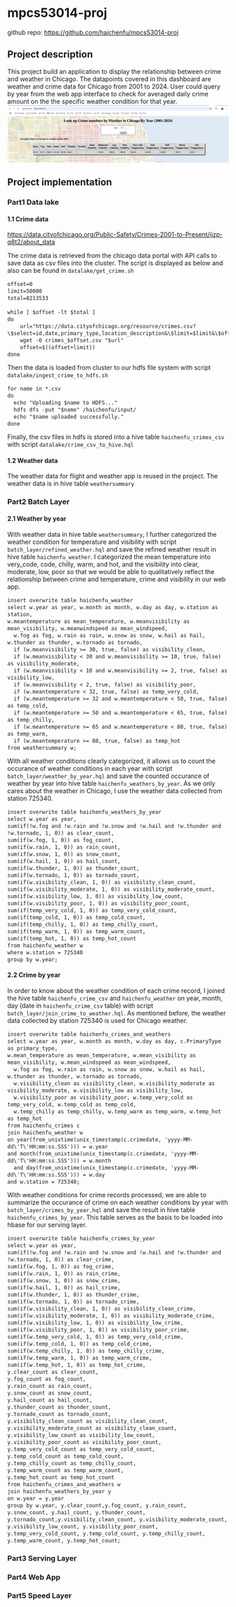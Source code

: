 # mpcs53014-proj
github repo: https://github.com/haichenfu/mpcs53014-proj
## Project description
This project build an application to display the relationship between crime and weather in Chicago. The datapoints covered in this dashboard are weather and crime data for Chicago from 2001 to 2024. User could query by year from the web app interface to check for averaged daily crime amount on the the specific weather condition for that year. 
![My Image](screenshots/web_app.png)
## Project implementation
### Part1 Data lake
#### 1.1 Crime data
https://data.cityofchicago.org/Public-Safety/Crimes-2001-to-Present/ijzp-q8t2/about_data

The crime data is retrieved from the chicago data portal with API calls to save data as csv files into the cluster. The script is displayed as below and also can be found in `datalake/get_crime.sh`
```
offset=0
limit=50000
total=8213533

while [ $offset -lt $total ]
do
    url="https://data.cityofchicago.org/resource/crimes.csv?\$select=id,date,primary_type,location_description&\$limit=$limit&\$offset=$offset"
    wget -O crimes_$offset.csv "$url"
    offset=$((offset+limit))
done
```
Then the data is loaded from cluster to our hdfs file system with script `datalake/ingest_crime_to_hdfs.sh`
```
for name in *.csv
do
  echo "Uploading $name to HDFS..."
  hdfs dfs -put "$name" /haichenfu/input/
  echo "$name uploaded successfully."
done
```
Finally, the csv files in hdfs is stored into a hive table `haichenfu_crimes_csv` with script `datalake/crime_csv_to_hive.hql`
#### 1.2 Weather data
The weather data for flight and weather app is reused in the project. The weather data is in hive table `weathersummary`
### Part2 Batch Layer
#### 2.1 Weather by year
With weather data in hive table `weathersummary`, I further categorized the weather condition for temperature and visibility with script `batch_layer/refined_weather.hql` and save the refined weather result in hive table `haichenfu_weather`. I categorized the mean temperature into very_code, code, chilly, warm, and hot, and the visibility into clear, moderate, low, poor so that we would be able to  qualitatively reflect the relationship between crime and temperature, crime and visibility in our web app.  
```
insert overwrite table haichenfu_weather 
select w.year as year, w.month as month, w.day as day, w.station as station,
w.meantemperature as mean_temperature, w.meanvisibility as mean_visibility, w.meanwindspeed as mean_windspeed,
  w.fog as fog, w.rain as rain, w.snow as snow, w.hail as hail, w.thunder as thunder, w.tornado as tornado,
  if (w.meanvisibility >= 30, true, false) as visibility_clean,
  if (w.meanvisibility < 30 and w.meanvisibility >= 10, true, false) as visibility_moderate,
  if (w.meanvisibility < 10 and w.meanvisibility >= 2, true, false) as visibility_low,
  if (w.meanvisibility < 2, true, false) as visibility_poor,
  if (w.meantemperature < 32, true, false) as temp_very_cold,
  if (w.meantemperature >= 32 and w.meantemperature < 50, true, false) as temp_cold,
  if (w.meantemperature >= 50 and w.meantemperature < 65, true, false) as temp_chilly,
  if (w.meantemperature >= 65 and w.meantemperature < 80, true, false) as temp_warm,
  if (w.meantemperature >= 80, true, false) as temp_hot 
from weathersummary w;
```
With all weather conditions clearly categorized, it allows us to count the occurance of weather conditions in each year with script `batch_layer/weather_by_year.hql` and save the counted occurance of weather by year into hive table `haichenfu_weathers_by_year`. As we only cares about the weather in Chicago, I use the weather data collected from station 725340. 
```
insert overwrite table haichenfu_weathers_by_year
select w.year as year, 
sum(if(!w.fog and !w.rain and !w.snow and !w.hail and !w.thunder and !w.tornado, 1, 0)) as clear_count,
sum(if(w.fog, 1, 0)) as fog_count,
sum(if(w.rain, 1, 0)) as rain_count,
sum(if(w.snow, 1, 0)) as snow_count,
sum(if(w.hail, 1, 0)) as hail_count,
sum(if(w.thunder, 1, 0)) as thunder_count,
sum(if(w.tornado, 1, 0)) as tornado_count,
sum(if(w.visibility_clean, 1, 0)) as visibility_clean_count,
sum(if(w.visibility_moderate, 1, 0)) as visibility_moderate_count,
sum(if(w.visibility_low, 1, 0)) as visibility_low_count,
sum(if(w.visibility_poor, 1, 0)) as visibility_poor_count,
sum(if(temp_very_cold, 1, 0)) as temp_very_cold_count,
sum(if(temp_cold, 1, 0)) as temp_cold_count,
sum(if(temp_chilly, 1, 0)) as temp_chilly_count,
sum(if(temp_warm, 1, 0)) as temp_warm_count,
sum(if(temp_hot, 1, 0)) as temp_hot_count
from haichenfu_weather w
where w.station = 725340
group by w.year;
```
#### 2.2 Crime by year
In order to know about the weather condition of each crime record, I joined the hive table `haichenfu_crime_csv` and `haichenfu_weather` on year, month, day (date in `haichenfu_crime_csv` table) with script `batch_layer/join_crime_to_weather.hql`. As mentioned before, the weather data collected by station 725340 is used for Chicago weather. 
```
insert overwrite table haichenfu_crimes_and_weathers
select w.year as year, w.month as month, w.day as day, c.PrimaryType as primary_type,
w.mean_temperature as mean_temperature, w.mean_visibility as mean_visibility, w.mean_windspeed as mean_windspeed,
  w.fog as fog, w.rain as rain, w.snow as snow, w.hail as hail, w.thunder as thunder, w.tornado as tornado,
  w.visibility_clean as visibility_clean, w.visibility_moderate as visibility_moderate, w.visibility_low as visibility_low,
  w.visibility_poor as visibility_poor, w.temp_very_cold as temp_very_cold, w.temp_cold as temp_cold,
  w.temp_chilly as temp_chilly, w.temp_warm as temp_warm, w.temp_hot as temp_hot
from haichenfu_crimes c 
join haichenfu_weather w
on year(from_unixtime(unix_timestamp(c.crimedate, 'yyyy-MM-dd\'T\'HH:mm:ss.SSS'))) = w.year
and month(from_unixtime(unix_timestamp(c.crimedate, 'yyyy-MM-dd\'T\'HH:mm:ss.SSS'))) = w.month
  and day(from_unixtime(unix_timestamp(c.crimedate, 'yyyy-MM-dd\'T\'HH:mm:ss.SSS'))) = w.day
and w.station = 725340;
```
With weather conditions for crime records processed, we are able to summarize the occurance of crime on each weather conditions by year with `batch_layer/crimes_by_year.hql` and save the result in hive table `haichenfu_crimes_by_year`. This table serves as the basis to be loaded into hbase for our serving layer. 
```
insert overwrite table haichenfu_crimes_by_year
select w.year as year, 
sum(if(!w.fog and !w.rain and !w.snow and !w.hail and !w.thunder and !w.tornado, 1, 0)) as clear_crime,
sum(if(w.fog, 1, 0)) as fog_crime,
sum(if(w.rain, 1, 0)) as rain_crime,
sum(if(w.snow, 1, 0)) as snow_crime,
sum(if(w.hail, 1, 0)) as hail_crime,
sum(if(w.thunder, 1, 0)) as thunder_crime,
sum(if(w.tornado, 1, 0)) as tornado_crime,
sum(if(w.visibility_clean, 1, 0)) as visibility_clean_crime,
sum(if(w.visibility_moderate, 1, 0)) as visibility_moderate_crime,
sum(if(w.visibility_low, 1, 0)) as visibility_low_crime,
sum(if(w.visibility_poor, 1, 0)) as visibility_poor_crime,
sum(if(w.temp_very_cold, 1, 0)) as temp_very_cold_crime,
sum(if(w.temp_cold, 1, 0)) as temp_cold_crime,
sum(if(w.temp_chilly, 1, 0)) as temp_chilly_crime,
sum(if(w.temp_warm, 1, 0)) as temp_warm_crime,
sum(if(w.temp_hot, 1, 0)) as temp_hot_crime,
y.clear_count as clear_count,
y.fog_count as fog_count,
y.rain_count as rain_count,
y.snow_count as snow_count,
y.hail_count as hail_count,
y.thunder_count as thunder_count,
y.tornado_count as tornado_count,
y.visibility_clean_count as visibility_clean_count,
y.visibility_moderate_count as visibility_clean_count,
y.visibility_low_count as visibility_low_count,
y.visibility_poor_count as visibility_poor_count,
y.temp_very_cold_count as temp_very_cold_count,
y.temp_cold_count as temp_cold_count,
y.temp_chilly_count as temp_chilly_count,
y.temp_warm_count as temp_warm_count,
y.temp_hot_count as temp_hot_count
from haichenfu_crimes_and_weathers w
join haichenfu_weathers_by_year y 
on w.year = y.year
group by w.year, y.clear_count,y.fog_count, y.rain_count, y.snow_count, y.hail_count, y.thunder_count, y.tornado_count,y.visibility_clean_count, y.visibility_moderate_count, y.visibility_low_count, y.visibility_poor_count, y.temp_very_cold_count, y.temp_cold_count, y.temp_chilly_count, y.temp_warm_count, y.temp_hot_count;
```

### Part3 Serving Layer
### Part4 Web App
### Part5 Speed Layer
